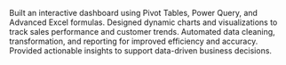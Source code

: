 Built an interactive dashboard using Pivot Tables, Power Query, and Advanced Excel formulas.
Designed dynamic charts and visualizations to track sales performance and customer trends.
Automated data cleaning, transformation, and reporting for improved efficiency and accuracy.
Provided actionable insights to support data-driven business decisions.
